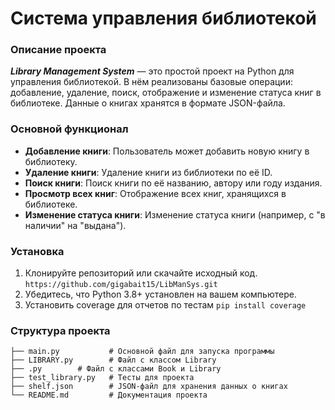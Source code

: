 # Система управления библиотекой
### Описание проекта
***Library Management System*** — это простой проект на Python для управления библиотекой. В нём реализованы базовые операции: добавление, удаление, поиск, отображение и изменение статуса книг в библиотеке. Данные о книгах хранятся в формате JSON-файла.

### Основной функционал
- **Добавление книги**: Пользователь может добавить новую книгу в библиотеку.
- **Удаление книги**: Удаление книги из библиотеки по её ID.
- **Поиск книги**: Поиск книги по её названию, автору или году издания.
- **Просмотр всех книг**: Отображение всех книг, хранящихся в библиотеке.
- **Изменение статуса книги**: Изменение статуса книги (например, с "в наличии" на "выдана").

### Установка
1. Клонируйте репозиторий или скачайте исходный код.
`https://github.com/gigabait15/LibManSys.git`
2. Убедитесь, что Python 3.8+ установлен на вашем компьютере.
3. Установить coverage для отчетов по тестам
`pip install coverage`

### Структура проекта
```
├── main.py           # Основной файл для запуска программы
├── LIBRARY.py        # Файл с классом Library
├── .py        # Файл с классами Book и Library
├── test_library.py   # Тесты для проекта
├── shelf.json        # JSON-файл для хранения данных о книгах
└── README.md         # Документация проекта
```